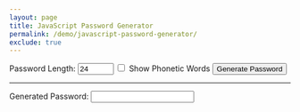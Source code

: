 ```yaml
---
layout: page
title: JavaScript Password Generator
permalink: /demo/javascript-password-generator/
exclude: true
---
```


<form id="passwordGenerator">
    <label for="passwordLength">Password Length:</label>
    <input class="input" id="passwordLength" max="254" min="1" required="required" type="number" value="24">
    <span class="spanCheckbox">
        <input id="displayPhonetic" type="checkbox">
        <label class="labelCheckbox" for="displayPhonetic">Show Phonetic Words</label>
    </span>
    <button id="generatePassword" type="button">Generate Password</button>
    <hr>
    <label for="generatedPassword">Generated Password: </label>
    <input class="input" id="generatedPassword" type="text">
    <p id="phoneticPassword"></p>
</form>
<script defer src="/demo/javascript-password-generator.js" type="text/javascript"></script>